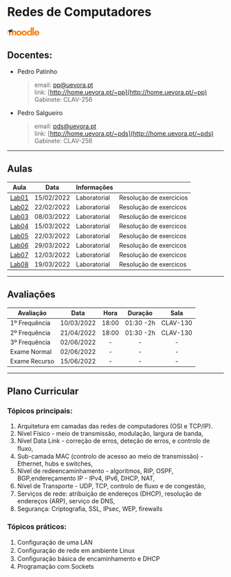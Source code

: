 # Redes de Computadores  
[ <img width="75px" src="https://github.com/GBarradas/GBarradas/blob/main/img/moodle.png?raw=true">](https://www.moodle.uevora.pt/2122/course/view.php?id=1566)
## Docentes:
- Pedro Patinho
  > email: [pp@uevora.pt](malito:pp@uevora.pt)   
    link: [http://home.uevora.pt/~pp](http://home.uevora.pt/~pp)  
    Gabinete: CLAV-256
- Pedro Salgueiro
  > email: [pds@uevora.pt](malito:pds@uevora.pt)   
    link: [http://home.uevora.pt/~pds](http://home.uevora.pt/~pds)   
    Gabinete: CLAV-256

---  
## Aulas 

|Aula                   |Data   |Informações|                        |
|-----------------------|-------|-----------|------------------------|
|[Lab01](Lab01)|15/02/2022|Laboratorial|Resolução de exercicios|
|[Lab02](Lab02)|22/02/2022|Laboratorial|Resolução de exercicos|
|[Lab03](Lab03)|08/03/2022|Laboratorial|Resolução de exercicos|
|[Lab04](Lab04)|15/03/2022|Laboratorial|Resolução de exercicos|
|[Lab05](Lab05)|22/03/2022|Laboratorial|Resolução de exercicos|
|[Lab06](Lab06)|29/03/2022|Laboratorial|Resolução de exercicos|
|[Lab07](Lab07)|12/03/2022|Laboratorial|Resolução de exercicos|
|[Lab08](Lab08)|19/03/2022|Laboratorial|Resolução de exercicos|

---
## Avaliações  

|Avaliação    |Data      |Hora |Duração|Sala    |
|-------------|----------|:---:|:-----:|:------:| 
|1º Frequência|10/03/2022|18:00|01:30 -2h|CLAV-130|
|2º Frequência|21/04/2022|18:00|01:30 -2h|CLAV-130|
|3º Frequência|02/06/2022|-|-     |-|
|Exame Normal |02/06/2022|-|-     |-|
|Exame Recurso|15/06/2022|-|-     |-|  

--- 
## Plano Curricular
### Tópicos principais:  
1. Arquitetura em camadas das redes de computadores (OSI e TCP/IP). 
2. Nível Físico - meio de transmissão, modulação, largura de banda,
3. Nível Data Link - correção de erros, deteção de erros, e controlo de ﬂuxo,
4. Sub-camada MAC (controlo de acesso ao meio de transmissão) - Ethernet, hubs e switches,
5. Nível de redeencaminhamento - algoritmos, RIP, OSPF, BGP,endereçamento IP - IPv4, IPv6, DHCP, NAT,
6. Nível de Transporte - UDP, TCP, controlo de ﬂuxo e de congestão,
7. Serviços de rede: atribuição de endereços (DHCP), resolução de endereços (ARP), serviço de DNS,
8. Segurança: Criptograﬁa, SSL, IPsec, WEP, ﬁrewalls  
### Tópicos práticos:
1. Conﬁguração de uma LAN
2. Conﬁguração de rede em ambiente Linux
3. Conﬁguração básica de encaminhamento e DHCP
4. Programação com Sockets
<style>
     .red{
         color: red;
     }
    .markdown-body blockquote {
        background:rgb(140 143 147 / 17%);
        padding: 0 1em;
        padding: 0 1em;
        color: #000000;
        border-left: 0.25em solid #007fff;
    }   
 </style>
 <link rel="icon" href="../uevora.png">